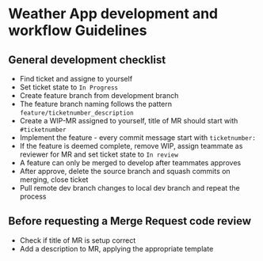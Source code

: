 # Weather App development and workflow Guidelines

## General development checklist

- Find ticket and assigne to yourself
- Set ticket state to `In Progress`
- Create feature branch from development branch
- The feature branch naming follows the pattern `feature/ticketnumber_description`
- Create a WIP-MR assigned to yourself, title of MR should start with `#ticketnumber`
- Implement the feature - every commit message start with `ticketnumber:`
- If the feature is deemed complete, remove WIP, assign teammate as reviewer for MR and set ticket state to `In review`
- A feature can only be merged to develop after teammates approves 
- After approve, delete the source branch and squash commits on merging, close ticket
- Pull remote dev branch changes to local dev branch and repeat the process

## Before requesting a Merge Request code review

- Check if title of MR is setup correct 
- Add a description to MR, applying the appropriate template
